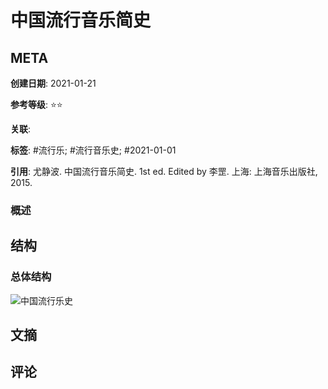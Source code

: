 # 中国流行音乐简史

## META

**创建日期**: 2021-01-21

**参考等级**: ⭐⭐

**关联**: 

**标签**: #流行乐; #流行音乐史; #2021-01-01

**引用**: 尤静波. 中国流行音乐简史. 1st ed. Edited by 李罡. 上海: 上海音乐出版社, 2015.

### 概述


## 结构

### 总体结构

![中国流行乐史](https://typora-picgo-bed.oss-cn-beijing.aliyuncs.com/%E4%B8%AD%E5%9B%BD%E6%B5%81%E8%A1%8C%E4%B9%90%E5%8F%B2.png)

## 文摘

## 评论
